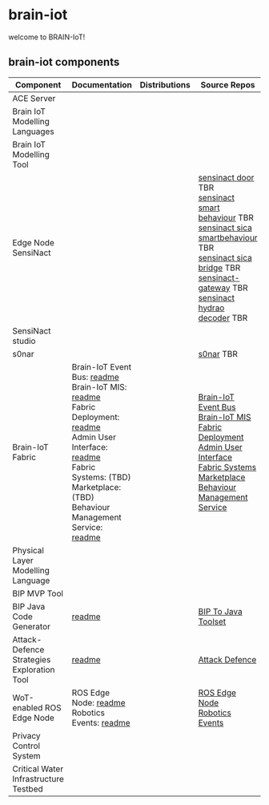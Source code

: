 # brain-iot
welcome to BRAIN-IoT!


## brain-iot components

| Component | Documentation | Distributions | Source Repos |
| ------------- | ------------- | ------------- | ------------- |
| ACE Server | | | |
| Brain IoT Modelling Languages | | | |
| Brain IoT Modelling Tool | | | |
| Edge Node SensiNact | | | [sensinact door](https://git.repository-pert.ismb.it/BRAIN-IoT/sensinact-brain-iot-door) TBR <br/> [sensinact smart behaviour](https://git.repository-pert.ismb.it/BRAIN-IoT/sensinact-smart-behaviour) TBR <br/> [sensinact sica smartbehaviour](https://git.repository-pert.ismb.it/BRAIN-IoT/sica-smart-behaviour) TBR <br/> [sensinact sica bridge](https://git.repository-pert.ismb.it/BRAIN-IoT/sensinact-sica-bridge) TBR <br/> [sensinact-gateway](https://git.repository-pert.ismb.it/BRAIN-IoT/sensinact-gateway) TBR <br/> [sensinact hydrao decoder](https://git.repository-pert.ismb.it/BRAIN-IoT/security-smart-behaviour/tree/master/hydrao-decoder) TBR |
| SensiNact studio | | | |
| s0nar | | | [s0nar](https://github.com/eclipse-researchlabs/brain-iot-s0nar) TBR|
| Brain-IoT Fabric | Brain-IoT Event Bus: [readme](https://github.com/eclipse-researchlabs/brain-iot-EventBus/blob/main/README.md) <br/> Brain-IoT MIS: [readme](https://github.com/eclipse-researchlabs/brain-iot-message-integrity-service/blob/main/README.md) <br/> Fabric Deployment: [readme](https://github.com/eclipse-researchlabs/brain-iot-fabric-deployment/blob/main/README.md) <br/> Admin User Interface: [readme](https://github.com/eclipse-researchlabs/brain-iot-admin-user-interface/blob/main/README.md) <br/> Fabric Systems: (TBD) <br/> Marketplace: (TBD) <br/> Behaviour Management Service: [readme](https://github.com/eclipse-researchlabs/brain-iot-behaviour-management-service/blob/main/README.md) | | [Brain-IoT Event Bus](https://github.com/eclipse-researchlabs/brain-iot-EventBus) <br/> [Brain-IoT MIS](https://github.com/eclipse-researchlabs/brain-iot-message-integrity-service) <br/> [Fabric Deployment](https://github.com/eclipse-researchlabs/brain-iot-fabric-deployment) <br/> [Admin User Interface](https://github.com/eclipse-researchlabs/brain-iot-admin-user-interface) <br/> [Fabric Systems](https://github.com/eclipse-researchlabs/brain-iot-fabric-systems) <br/> [Marketplace](https://github.com/eclipse-researchlabs/brain-iot-marketplace) <br/> [Behaviour Management Service](https://github.com/eclipse-researchlabs/brain-iot-behaviour-management-service)
| Physical Layer Modelling Language | | | |
| BIP MVP Tool | | | |
| BIP Java Code Generator | [readme](https://github.com/eclipse-researchlabs/brain-iot-BIP_-To_-JAVA_Toolset) | | [BIP To Java Toolset](https://github.com/eclipse-researchlabs/brain-iot-BIP_-To_-JAVA_Toolset)|
| Attack-Defence Strategies Exploration Tool | [readme](https://github.com/eclipse-researchlabs/brain-iot-Attack-Defence-Exploration/blob/main/README.md) | | [Attack Defence](https://github.com/eclipse-researchlabs/brain-iot-Attack-Defence-Exploration)|
| WoT-enabled ROS Edge Node | ROS Edge Node: [readme](https://github.com/eclipse-researchlabs/brain-iot-ros-edge-node/blob/main/README.md) <br/> Robotics Events: [readme](https://github.com/eclipse-researchlabs/brain-iot-robotics-events/blob/main/README.md) | | [ROS Edge Node](https://github.com/eclipse-researchlabs/brain-iot-ros-edge-node) <br/> [Robotics Events](https://github.com/eclipse-researchlabs/brain-iot-ros-edge-node)|
| Privacy Control System | | | |
| Critical Water Infrastructure Testbed | | | |




